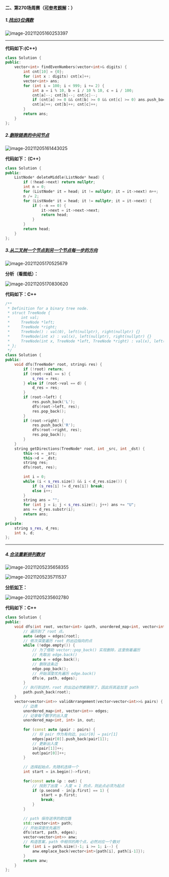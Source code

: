 

#### 二、第270场周赛（[可参考题解](https://mp.weixin.qq.com/s/yhe5sjMrimuuKRyu31oNgg)：）

##### 1.[找出3位偶数](https://leetcode-cn.com/contest/weekly-contest-270/problems/finding-3-digit-even-numbers/)

![image-20211205160253397](https://gitee.com/xiaobaishanglu_plus/mapdepot2/raw/master/img/20211206214416.png)

---

**代码如下:(C++)**

```c++
class Solution {
public:
    vector<int> findEvenNumbers(vector<int>& digits) {
        int cnt[10] = {0};
        for (int x : digits) cnt[x]++;
        vector<int> ans;
        for (int i = 100; i < 999; i += 2) {
            int a = i % 10, b = i / 10 % 10, c = i / 100;
            cnt[a]--; cnt[b]--; cnt[c]--;
            if (cnt[a] >= 0 && cnt[b] >= 0 && cnt[c] >= 0) ans.push_back(i);
            cnt[a]++; cnt[b]++; cnt[c]++;
        }
        return ans;
    }
};
```



##### 2.[删除链表的中间节点](https://leetcode-cn.com/contest/weekly-contest-270/problems/delete-the-middle-node-of-a-linked-list/)

![image-20211205161443025](https://gitee.com/xiaobaishanglu_plus/mapdepot2/raw/master/img/20211206214417.png)

**代码如下：（C++）**

```c++
class Solution {
public:
    ListNode* deleteMiddle(ListNode* head) {
        if (!head->next) return nullptr;
        int n = 0;
        for (ListNode* it = head; it != nullptr; it = it->next) n++;
        n /= 2;
        for (ListNode* it = head; it != nullptr; it = it->next) {
            if (--n == 0) {
                it->next = it->next->next;
                return head;
            }
        }
        return head;
    }
};
```



##### 3.[从二叉树一个节点到另一个节点每一步的方向](https://leetcode-cn.com/contest/weekly-contest-270/problems/step-by-step-directions-from-a-binary-tree-node-to-another/)

![image-20211205170525679](https://gitee.com/xiaobaishanglu_plus/mapdepot2/raw/master/img/20211206214418.png)

**分析（看图纸）：**

![image-20211205170830620](https://gitee.com/xiaobaishanglu_plus/mapdepot2/raw/master/img/20211206214419.png)

**代码如下：C++**

```c++
/**
 * Definition for a binary tree node.
 * struct TreeNode {
 *     int val;
 *     TreeNode *left;
 *     TreeNode *right;
 *     TreeNode() : val(0), left(nullptr), right(nullptr) {}
 *     TreeNode(int x) : val(x), left(nullptr), right(nullptr) {}
 *     TreeNode(int x, TreeNode *left, TreeNode *right) : val(x), left(left), right(right) {}
 * };
 */
class Solution {
public:
    void dfs(TreeNode* root, string& res) {
        if (!root) return;
        if (root->val == s) {
            s_res = res;
        } else if (root->val == d) {
            d_res = res;
        }
        if (root->left) {
            res.push_back('L');
            dfs(root->left, res);
            res.pop_back();
        }
        if (root->right) {
            res.push_back('R');
            dfs(root->right, res);
            res.pop_back();
        }
    }
    string getDirections(TreeNode* root, int _src, int _dst) {
        this->s = _src;
        this->d = _dst;
        string res;
        dfs(root, res);
        
        int i = 0;
        while (i < s_res.size() && i < d_res.size()) {
            if (s_res[i] != d_res[i]) break;
            else i++;
        }
        string ans = "";
        for (int j = i; j < s_res.size(); j++) ans += "U";
        ans += d_res.substr(i);
        return ans;
    }
private:
    string s_res, d_res;
    int s, d;
};
```



---

##### 4.[合法重新排列数对](https://leetcode-cn.com/contest/weekly-contest-270/problems/valid-arrangement-of-pairs/)

![image-20211205235658355](https://gitee.com/xiaobaishanglu_plus/mapdepot2/raw/master/img/20211206214420.png)

![image-20211205235711537](https://gitee.com/xiaobaishanglu_plus/mapdepot2/raw/master/img/20211206214421.png)

**[分析如下](https://mp.weixin.qq.com/s/yhe5sjMrimuuKRyu31oNgg)：**

![image-20211205235602780](https://gitee.com/xiaobaishanglu_plus/mapdepot2/raw/master/img/20211206214422.png)

**代码如下：C++**

```c++
class Solution {
public:
    void dfs(int root, vector<int> &path, unordered_map<int, vector<int>> &edges) {
        // 遍历到了 root 点。
        auto &edge = edges[root];
        // 依次深度遍历 root 的出边指向的点
        while (!edge.empty()) {
            // 为了借助 vector::pop_back() 实现删除，这里倒着遍历
            // 先取出 edge.back()
            auto e = edge.back();
            // 删除这条边
            edge.pop_back();
            // 开始深度优先遍历 edge.back()
            dfs(e, path, edges);
        }
        // 执行到这时，root 的出边必然都删除了，因此将其追加至 path
        path.push_back(root);
    }
    vector<vector<int>> validArrangement(vector<vector<int>>& pairs) {
        // 边表
        unordered_map<int, vector<int>> edges;
        // 记录每个数字的出入度
        unordered_map<int, int> in, out;
        
        for (const auto &pair : pairs) {
            // 将 pair 作为有向边, pair[0] → pair[1]
            edges[pair[0]].push_back(pair[1]);
            // 更新出入度
            in[pair[1]]++;
            out[pair[0]]++;
        }
        
        // 选择起始点，先随机选择一个
        int start = in.begin()->first;
        
        for(const auto &p : out) {
            // 找到了出度 - 入度 = 1 的点，则此点必须为起点
            if (p.second - in[p.first] == 1) {
                start = p.first;
                break;
            }
        }
        
        // path 保存逆序的欧拉路
        std::vector<int> path;
        // 开始深度优先遍历
        dfs(start, path, edges);
        vector<vector<int>> anw;
        // 构造答案，path 中相邻的两个点，必然对应一个数对
        for (int i = path.size()-1; i >= 1; i--) {
            anw.emplace_back(vector<int>{path[i], path[i-1]});
        }
        return anw;
    }
};
```

